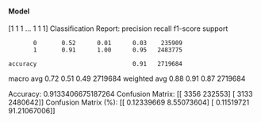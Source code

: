 #### Model
[1 1 1 ... 1 1 1]
Classification Report:
              precision    recall  f1-score   support

           0       0.52      0.01      0.03    235909
           1       0.91      1.00      0.95   2483775

    accuracy                           0.91   2719684
   macro avg       0.72      0.51      0.49   2719684
weighted avg       0.88      0.91      0.87   2719684

Accuracy: 0.9133406675187264
Confusion Matrix:
[[   3356  232553]
 [   3133 2480642]]
Confusion Matrix (%):
[[ 0.12339669  8.55073604]
 [ 0.11519721 91.21067006]]

